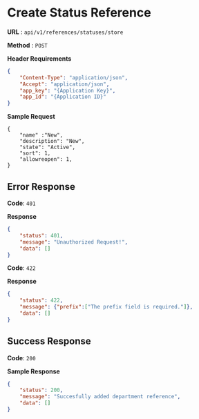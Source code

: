 # Create Status Reference

**URL** : `api/v1/references/statuses/store`

**Method** : `POST`

**Header Requirements**
```json
{
    "Content-Type": "application/json",
    "Accept": "application/json",
    "app_key": "{Application Key}",
    "app_ïd": "{Application ID}"
}
```

**Sample Request**
```array
{
	"name" :"New",
	"description": "New",
	"state": "Active",
	"sort": 1,
	"allowreopen": 1,
}
```

## Error Response


**Code**: `401`

**Response**
```json
{
    "status": 401,
    "message": "Unauthorized Request!",
    "data": []
}
```

**Code**: `422`

**Response**
```json
{
    "status": 422,
    "message": {"prefix":["The prefix field is required."]},
    "data": []
}
```

## Success Response
**Code**: `200`

**Sample Response**
```json
{
    "status": 200,
    "message": "Succesfully added department reference",
    "data": []
}
```
